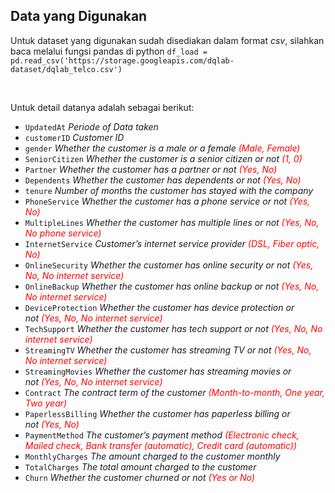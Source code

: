 <div id="book_content">
  <h2 class="sub_chapter_title">Data yang Digunakan</h2>
  <div class="cell text_cell unselected rendered" tabindex="2">
    <div class="inner_cell">
      <div class="text_cell_render rendered_html" tabindex="-1">
        <p>Untuk dataset yang digunakan sudah disediakan dalam format <em>csv</em>, silahkan baca melalui fungsi pandas di python&nbsp;<code>df_load = pd.read_csv('https://storage.googleapis.com/dqlab-dataset/dqlab_telco.csv')<br></code></p>
      </div>
    </div>
  </div>
  <div class="cell text_cell unselected rendered" tabindex="2">
  <div class="prompt input_prompt">&nbsp;</div>
  <div class="inner_cell">
  <div class="text_cell_render rendered_html" tabindex="-1">
  <p>Untuk detail datanya adalah sebagai berikut:</p>
    <ul>
    <li><code>UpdatedAt</code><em>&nbsp;Periode of Data taken</em></li>
    <li><code>customerID</code><em>&nbsp;Customer ID</em></li>
    <li><code>gender</code><em>&nbsp;Whether the customer is a male or a female&nbsp;<span style="color: red;">(Male, Female)</span></em></li>
    <li><code>SeniorCitizen</code><em>&nbsp;Whether the customer is a senior citizen or not&nbsp;<span style="color: red;">(1, 0)</span></em></li>
    <li><code>Partner</code><em>&nbsp;Whether the customer has a partner or not&nbsp;<span style="color: red;">(Yes, No)</span></em></li>
    <li><code>Dependents</code><em>&nbsp;Whether the customer has dependents or not&nbsp;<span style="color: red;">(Yes, No)</span></em></li>
    <li><code>tenure</code><em>&nbsp;Number of months the customer has stayed with the company</em></li>
    <li><code>PhoneService</code><em>&nbsp;Whether the customer has a phone service or not&nbsp;<span style="color: red;">(Yes, No)</span></em></li>
    <li><code>MultipleLines</code><em>&nbsp;Whether the customer has multiple lines or not&nbsp;<span style="color: red;">(Yes, No, No phone service)</span></em></li>
    <li><code>InternetService</code><em>&nbsp;Customer’s internet service provider&nbsp;<span style="color: red;">(DSL, Fiber optic, No)</span></em></li>
    <li><code>OnlineSecurity</code><em>&nbsp;Whether the customer has online security or not&nbsp;<span style="color: red;">(Yes, No, No internet service)</span></em></li>
    <li><code>OnlineBackup</code><em>&nbsp;Whether the customer has online backup or not&nbsp;<span style="color: red;">(Yes, No, No internet service)</span></em></li>
    <li><code>DeviceProtection</code><em>&nbsp;Whether the customer has device protection or not&nbsp;<span style="color: red;">(Yes, No, No internet service)</span></em></li>
    <li><code>TechSupport</code><em>&nbsp;Whether the customer has tech support or not&nbsp;<span style="color: red;">(Yes, No, No internet service)</span></em></li>
    <li><code>StreamingTV</code><em>&nbsp;Whether the customer has streaming TV or not&nbsp;<span style="color: red;">(Yes, No, No internet service)</span></em></li>
    <li><code>StreamingMovies</code><em>&nbsp;Whether the customer has streaming movies or not&nbsp;<span style="color: red;">(Yes, No, No internet service)</span></em></li>
    <li><code>Contract</code><em>&nbsp;The contract term of the customer&nbsp;<span style="color: red;">(Month-to-month, One year, Two year)</span></em></li>
    <li><code>PaperlessBilling</code><em>&nbsp;Whether the customer has paperless billing or not&nbsp;<span style="color: red;">(Yes, No)</span></em></li>
    <li><code>PaymentMethod</code><em>&nbsp;The customer’s payment method&nbsp;<span style="color: red;">(Electronic check, Mailed check, Bank transfer&nbsp;(automatic), Credit card&nbsp;(automatic))</span></em></li>
    <li><code>MonthlyCharges</code><em>&nbsp;The amount charged to the customer monthly</em></li>
    <li><code>TotalCharges</code><em>&nbsp;The total amount charged to the customer</em></li>
    <li><code>Churn</code><em>&nbsp;Whether the customer churned or not&nbsp;<span style="color: red;">(Yes or No)</span></em></li>
    </ul>
  </div>
  </div>
</div>
